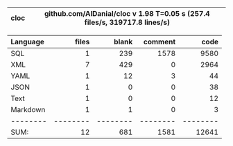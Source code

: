 cloc|github.com/AlDanial/cloc v 1.98  T=0.05 s (257.4 files/s, 319717.8 lines/s)
--- | ---

Language|files|blank|comment|code
:-------|-------:|-------:|-------:|-------:
SQL|1|239|1578|9580
XML|7|429|0|2964
YAML|1|12|3|44
JSON|1|0|0|38
Text|1|0|0|12
Markdown|1|1|0|3
--------|--------|--------|--------|--------
SUM:|12|681|1581|12641
